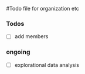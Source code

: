 #Todo file for organization etc

### Todos

- [ ] add members

### ongoing
- [ ] explorational data analysis
